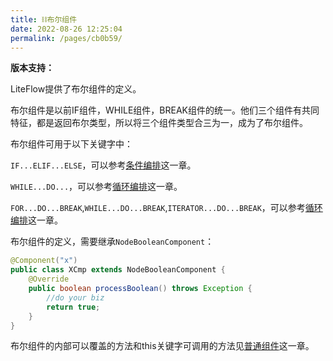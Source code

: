```yaml
---
title: ⛓布尔组件
date: 2022-08-26 12:25:04
permalink: /pages/cb0b59/
---
```


**版本支持：**<Badge text="v2.12.0+" vertical="middle"/>

LiteFlow提供了布尔组件的定义。

布尔组件是以前IF组件，WHILE组件，BREAK组件的统一。他们三个组件有共同特征，都是返回布尔类型，所以将三个组件类型合三为一，成为了布尔组件。

布尔组件可用于以下关键字中：

`IF...ELIF...ELSE`，可以参考[条件编排](/pages/e76999/)这一章。

`WHILE...DO...`，可以参考[循环编排](/pages/fbf715/)这一章。

`FOR...DO...BREAK`,`WHILE...DO...BREAK`,`ITERATOR...DO...BREAK`，可以参考[循环编排](/pages/fbf715/)这一章。


布尔组件的定义，需要继承`NodeBooleanComponent`：

```java
@Component("x")
public class XCmp extends NodeBooleanComponent {
	@Override
	public boolean processBoolean() throws Exception {
	    //do your biz
		return true;
	}
}
```

布尔组件的内部可以覆盖的方法和this关键字可调用的方法见[普通组件](/pages/8486fb/)这一章。
